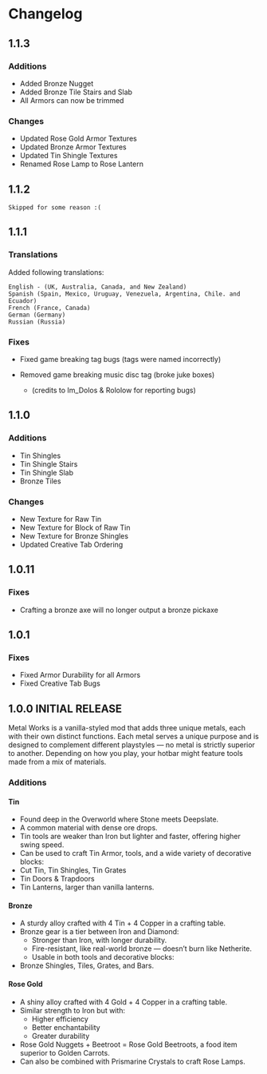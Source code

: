 # Changelog

## 1.1.3

### Additions
- Added Bronze Nugget
- Added Bronze Tile Stairs and Slab
- All Armors can now be trimmed
### Changes

- Updated Rose Gold Armor Textures
- Updated Bronze Armor Textures
- Updated Tin Shingle Textures
- Renamed Rose Lamp to Rose Lantern



## 1.1.2

    Skipped for some reason :(

## 1.1.1

### Translations
Added following translations:

    English - (UK, Australia, Canada, and New Zealand)
    Spanish (Spain, Mexico, Uruguay, Venezuela, Argentina, Chile. and Ecuador)
    French (France, Canada)
    German (Germany)
    Russian (Russia)

### Fixes
- Fixed game breaking tag bugs (tags were named incorrectly)

- Removed game breaking music disc tag (broke juke boxes)

  - (credits to Im_Dolos & Rololow for reporting bugs)
## 1.1.0

### Additions
- Tin Shingles
- Tin Shingle Stairs
- Tin Shingle Slab
- Bronze Tiles

### Changes
- New Texture for Raw Tin
- New Texture for Block of Raw Tin
- New Texture for Bronze Shingles
- Updated Creative Tab Ordering

## 1.0.11

### Fixes
- Crafting a bronze axe will no longer output a bronze pickaxe

## 1.0.1

### Fixes
- Fixed Armor Durability for all Armors
- Fixed Creative Tab Bugs

## 1.0.0 INITIAL RELEASE
Metal Works is a vanilla-styled mod that adds three unique metals, each with their own distinct functions. Each metal serves a unique purpose and is designed to complement different playstyles — no metal is strictly superior to another. Depending on how you play, your hotbar might feature tools made from a mix of materials.

### Additions

#### Tin
- Found deep in the Overworld where Stone meets Deepslate.
- A common material with dense ore drops.
- Tin tools are weaker than Iron but lighter and faster, offering higher swing speed.
- Can be used to craft Tin Armor, tools, and a wide variety of decorative blocks:
- Cut Tin, Tin Shingles, Tin Grates
- Tin Doors & Trapdoors
- Tin Lanterns, larger than vanilla lanterns.

#### Bronze

- A sturdy alloy crafted with 4 Tin + 4 Copper in a crafting table.
- Bronze gear is a tier between Iron and Diamond:
  - Stronger than Iron, with longer durability.
  - Fire-resistant, like real-world bronze — doesn’t burn like Netherite.
  - Usable in both tools and decorative blocks:
- Bronze Shingles, Tiles, Grates, and Bars.

#### Rose Gold

- A shiny alloy crafted with 4 Gold + 4 Copper in a crafting table.
- Similar strength to Iron but with:
  - Higher efficiency
  - Better enchantability
  - Greater durability
- Rose Gold Nuggets + Beetroot = Rose Gold Beetroots, a food item superior to Golden Carrots.
- Can also be combined with Prismarine Crystals to craft Rose Lamps.